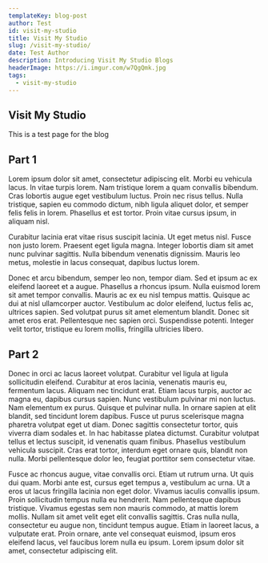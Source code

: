 ```yaml
---
templateKey: blog-post
author: Test
id: visit-my-studio
title: Visit My Studio
slug: /visit-my-studio/
date: Test Author
description: Introducing Visit My Studio Blogs
headerImage: https://i.imgur.com/w7QgQmk.jpg
tags:
  - visit-my-studio
---
```

## Visit My Studio
This is a test page for the blog


## Part 1
Lorem ipsum dolor sit amet, consectetur adipiscing elit. Morbi eu vehicula lacus. In vitae turpis lorem. Nam tristique lorem a quam convallis bibendum. Cras lobortis augue eget vestibulum luctus. Proin nec risus tellus. Nulla tristique, sapien eu commodo dictum, nibh ligula aliquet dolor, et semper felis felis in lorem. Phasellus et est tortor. Proin vitae cursus ipsum, in aliquam nisl.

Curabitur lacinia erat vitae risus suscipit lacinia. Ut eget metus nisl. Fusce non justo lorem. Praesent eget ligula magna. Integer lobortis diam sit amet nunc pulvinar sagittis. Nulla bibendum venenatis dignissim. Mauris leo metus, molestie in lacus consequat, dapibus luctus lorem.

Donec et arcu bibendum, semper leo non, tempor diam. Sed et ipsum ac ex eleifend laoreet et a augue. Phasellus a rhoncus ipsum. Nulla euismod lorem sit amet tempor convallis. Mauris ac ex eu nisl tempus mattis. Quisque ac dui at nisl ullamcorper auctor. Vestibulum ac dolor eleifend, luctus felis ac, ultrices sapien. Sed volutpat purus sit amet elementum blandit. Donec sit amet eros erat. Pellentesque nec sapien orci. Suspendisse potenti. Integer velit tortor, tristique eu lorem mollis, fringilla ultricies libero.

## Part 2
Donec in orci ac lacus laoreet volutpat. Curabitur vel ligula at ligula sollicitudin eleifend. Curabitur at eros lacinia, venenatis mauris eu, fermentum lacus. Aliquam nec tincidunt erat. Etiam lacus turpis, auctor ac magna eu, dapibus cursus sapien. Nunc vestibulum pulvinar mi non luctus. Nam elementum ex purus. Quisque et pulvinar nulla. In ornare sapien at elit blandit, sed tincidunt lorem dapibus. Fusce ut purus scelerisque magna pharetra volutpat eget ut diam. Donec sagittis consectetur tortor, quis viverra diam sodales et. In hac habitasse platea dictumst. Curabitur volutpat tellus et lectus suscipit, id venenatis quam finibus. Phasellus vestibulum vehicula suscipit. Cras erat tortor, interdum eget ornare quis, blandit non nulla. Morbi pellentesque dolor leo, feugiat porttitor sem consectetur vitae.

Fusce ac rhoncus augue, vitae convallis orci. Etiam ut rutrum urna. Ut quis dui quam. Morbi ante est, cursus eget tempus a, vestibulum ac urna. Ut a eros ut lacus fringilla lacinia non eget dolor. Vivamus iaculis convallis ipsum. Proin sollicitudin tempus nulla eu hendrerit. Nam pellentesque dapibus tristique. Vivamus egestas sem non mauris commodo, at mattis lorem mollis. Nullam sit amet velit eget elit convallis sagittis. Cras nulla nulla, consectetur eu augue non, tincidunt tempus augue. Etiam in laoreet lacus, a vulputate erat. Proin ornare, ante vel consequat euismod, ipsum eros eleifend lacus, vel faucibus lorem nulla eu ipsum. Lorem ipsum dolor sit amet, consectetur adipiscing elit.